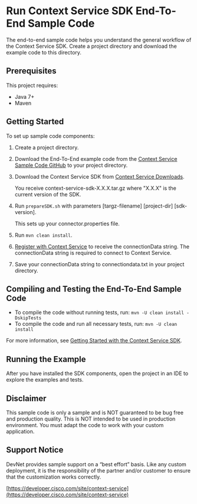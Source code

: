 # Run Context Service SDK End-To-End Sample Code
The end-to-end sample code helps you understand the general workflow of the Context Service SDK. Create a project directory and download the example code to this directory.

## Prerequisites
This project requires:

* Java 7+ 
* Maven

## Getting Started
To set up sample code components:

1. Create a project directory.
2. Download the End-To-End example code from the [Context Service Sample Code GitHub](https://github.com/CiscoDevNet/context-service-sample-code) to your project directory.
3. Download the Context Service SDK from [Context Service Downloads](https://developer.cisco.com/fileMedia/download/dcf47513-a2cb-407c-b8a5-cc0d8f620405).
    
    You receive context-service-sdk-X.X.X.tar.gz where "X.X.X" is the current version of the SDK.
4. Run `prepareSDK.sh` with parameters \[targz-filename\] \[project-dir\] \[sdk-version\].
    
    This sets up your connector.properties file.
5. Run `mvn clean install`.
7. [Register with Context Service](https://developer.cisco.com/site/context-service/documents/context-service-sdk-guide/index.gsp#register-your-application-with-context-service) to receive the connectionData string. 
    The connectionData string is required to connect to Context Service.
8. Save your connectionData string to connectiondata.txt in your project directory.

## Compiling and Testing the End-To-End Sample Code

* To compile the code without running tests, run:
    `mvn -U clean install -DskipTests`
* To compile the code and run all necessary tests, run:
    `mvn -U clean install`

For more information, see [Getting Started with the Context Service SDK](https://developer.cisco.com/site/context-service/discover/getting-started).

## Running the Example
After you have installed the SDK components, open the project in an IDE to explore the examples and tests.

## Disclaimer
This sample code is only a sample and is NOT guaranteed to be bug free and production quality. This is NOT intended to be used in production environment. You must adapt the code to work with your custom application.

## Support Notice

DevNet provides sample support on a “best effort” basis. Like any custom deployment, it is the responsibility of the partner and/or customer to ensure that the customization works correctly.

[https://developer.cisco.com/site/context-service](https://developer.cisco.com/site/context-service)